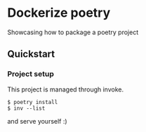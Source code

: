 # Dockerize poetry

Showcasing how to package a poetry project

## Quickstart

### Project setup

This project is managed through invoke.
```shell
$ poetry install
$ inv --list
```

and serve yourself :)
